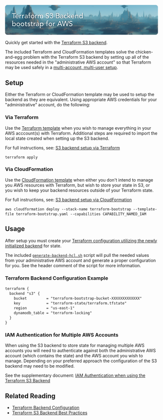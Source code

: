 <img src="docs/banner.png" alt="Terraform Bootstrap for AWS">

Quickly get started with the [Terraform S3 backend](https://developer.hashicorp.com/terraform/language/settings/backends/s3).

The included Terraform and CloudFormation templates solve the chicken-and-egg problem with the Terraform S3 backend by setting up all of the resources needed in the "administrative AWS account" so that Terraform may be used safely in a [multi-account, multi-user setup](https://developer.hashicorp.com/terraform/language/settings/backends/s3#multi-account-aws-architecture).

## Setup

Either the Terraform or CloudFormation template may be used to setup the backend as they are equivalent. Using appropriate AWS credentials for your "administrative" account, do the following:

### Via Terraform

Use the [Terraform template](terraform-bootstrap.tf) when you wish to manage everything in your AWS acccount(s) with Terraform. Additional steps are required to import the local state created when setting up the S3 backend.

For full instructions, see: [S3 backend setup via Terraform](docs/Setup-via-Terraform.md)

```shell
terraform apply
```

### Via CloudFormation

Use the [CloudFormation template](terraform-bootstrap.yaml) when either you don't intend to manage you AWS resources with Terraform, but wish to store your state in S3, or you wish to keep your backend resources outside of your Terraform state.

For full instructions, see: [S3 backend setup via CloudFormation](docs/Setup-via-CloudFormation.md)

```
aws cloudformation deploy --stack-name terraform-bootstrap --template-file terraform-bootstrap.yaml --capabilities CAPABILITY_NAMED_IAM
```

## Usage

After setup you must create your [Terraform configuration utilizing the newly initialized backend](https://developer.hashicorp.com/terraform/language/settings/backends/s3#configuration) for state.

The included [`generate-backend-hcl.sh`](generate-backend-hcl.sh) script will pull the needed values from your administrative AWS account and generate a proper configuration for you. See the header comment of the script for more information.

### Terraform Backend Configuration Example

```hcl
terraform {
  backend "s3" {
    bucket         = "terraform-bootstrap-bucket-XXXXXXXXXXXXX"
    key            = "terraform-state/terraform.tfstate"
    region         = "us-east-1"
    dynamodb_table = "terraform-locking"
  }
}
```

### IAM Authentication for Multiple AWS Accounts

When using the S3 backend to store state for managing multiple AWS accounts you will need to authenticate against both the administrative AWS account (which contains the state) and the AWS account you wish to manage. Depending on your preferred approach the configuration of the S3 backend may need to be modified.

See the supplementary document: [IAM Authentication when using the Terraform S3 Backend](docs/S3-Backend-With-IAM.md)

## Related Reading

- [Terraform Backend Configuration](https://developer.hashicorp.com/terraform/language/settings/backends/configuration)
- [Terraform S3 Backend Best Practices](https://technology.doximity.com/articles/terraform-s3-backend-best-practices)

